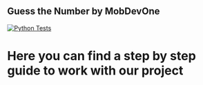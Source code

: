## Guess the Number by MobDevOne
[![Python Tests](https://github.com/ErebosGoD/guess-the-number/actions/workflows/python_tests.yml/badge.svg)](https://github.com/ErebosGoD/guess-the-number/actions/workflows/python_tests.yml)
# Here you can find a step by step guide to work with our project
